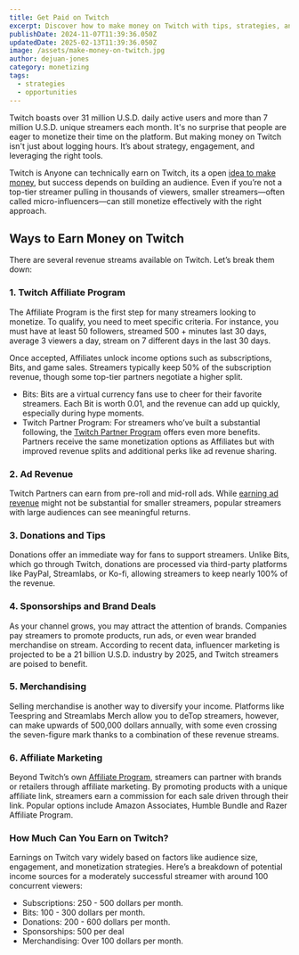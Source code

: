 ```yaml
---
title: Get Paid on Twitch
excerpt: Discover how to make money on Twitch with tips, strategies, and income streams for streamers of all levels.
publishDate: 2024-11-07T11:39:36.050Z
updatedDate: 2025-02-13T11:39:36.050Z
image: /assets/make-money-on-twitch.jpg
author: dejuan-jones
category: monetizing
tags:
  - strategies
  - opportunities
---
```


Twitch boasts over 31 million U.S.D. daily active users and more than 7 million U.S.D. unique streamers each month. It's no surprise that people are eager to monetize their time on the platform. But making money on Twitch isn't just about logging hours. It’s about strategy, engagement, and leveraging the right tools.

Twitch is Anyone can technically earn on Twitch, its a open [idea to make money](/blog/ways-to-make-money), but success depends on building an audience. Even if you’re not a top-tier streamer pulling in thousands of viewers, smaller streamers—often called micro-influencers—can still monetize effectively with the right approach.

## Ways to Earn Money on Twitch

There are several revenue streams available on Twitch. Let’s break them down:

### 1. Twitch Affiliate Program

The Affiliate Program is the first step for many streamers looking to monetize. To qualify, you need to meet specific criteria. For instance, you must have at least 50 followers, streamed 500 + minutes last 30 days, average 3 viewers a day, stream on 7 different days in the last 30 days.

Once accepted, Affiliates unlock income options such as subscriptions, Bits, and game sales. Streamers typically keep 50% of the subscription revenue, though some top-tier partners negotiate a higher split.

- Bits: Bits are a virtual currency fans use to cheer for their favorite streamers. Each Bit is worth 0.01, and the revenue can add up quickly, especially during hype moments.
- Twitch Partner Program: For streamers who’ve built a substantial following, the [Twitch Partner Program](https://www.twitch.tv/p/partners) offers even more benefits. Partners receive the same monetization options as Affiliates but with improved revenue splits and additional perks like ad revenue sharing.

### 2. Ad Revenue

Twitch Partners can earn from pre-roll and mid-roll ads. While [earning ad revenue](/blog/ad-revenue-strategies) might not be substantial for smaller streamers, popular streamers with large audiences can see meaningful returns.

### 3. Donations and Tips

Donations offer an immediate way for fans to support streamers. Unlike Bits, which go through Twitch, donations are processed via third-party platforms like PayPal, Streamlabs, or Ko-fi, allowing streamers to keep nearly 100% of the revenue.

### 4. Sponsorships and Brand Deals

As your channel grows, you may attract the attention of brands. Companies pay streamers to promote products, run ads, or even wear branded merchandise on stream. According to recent data, influencer marketing is projected to be a 21 billion U.S.D. industry by 2025, and Twitch streamers are poised to benefit.

### 5. Merchandising

Selling merchandise is another way to diversify your income. Platforms like Teespring and Streamlabs Merch allow you to deTop streamers, however, can make upwards of 500,000 dollars annually, with some even crossing the seven-figure mark thanks to a combination of these revenue streams.

### 6. Affiliate Marketing

Beyond Twitch’s own [Affiliate Program](/blog/best-affiliate-programs), streamers can partner with brands or retailers through affiliate marketing. By promoting products with a unique affiliate link, streamers earn a commission for each sale driven through their link. Popular options include Amazon Associates, Humble Bundle and Razer Affiliate Program.

### How Much Can You Earn on Twitch?

Earnings on Twitch vary widely based on factors like audience size, engagement, and monetization strategies. Here’s a breakdown of potential income sources for a moderately successful streamer with around 100 concurrent viewers:

- Subscriptions: 250 - 500 dollars per month.
- Bits: 100 - 300 dollars per month.
- Donations: 200 - 600 dollars per month.
- Sponsorships: 500 per deal
- Merchandising: Over 100 dollars per month.
